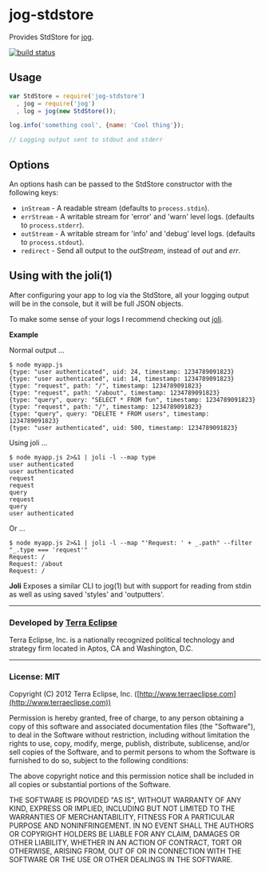 jog-stdstore
============

Provides StdStore for [jog](https://github.com/visionmedia/jog).

[![build status](https://secure.travis-ci.org/cpsubrian/node-jog-stdstore.png)](http://travis-ci.org/cpsubrian/node-jog-stdstore)

Usage
-----

```js
var StdStore = require('jog-stdstore')
  , jog = require('jog')
  , log = jog(new StdStore());

log.info('something cool', {name: 'Cool thing'});

// Logging output sent to stdout and stderr
```

Options
-------

An options hash can be passed to the StdStore constructor with the following
keys:

- `inStream` - A readable stream (defaults to `process.stdin`).
- `errStream` - A writable stream for 'error' and 'warn' level logs. (defaults
                to `process.stderr`).
- `outStream` - A writable stream for 'info' and 'debug' level logs. (defaults
                to `process.stdout`).
- `redirect` - Send all output to the *outStream*, instead of *out* and *err*.

Using with the joli(1)
----------------------

After configuring your app to log via the StdStore, all your logging output
will be in the console, but it will be full JSON objects.

To make some sense of your logs I recommend checking out [joli](https://github.com/cpsubrian/node-joli).

**Example**

Normal output ...

```
$ node myapp.js
{type: "user authenticated", uid: 24, timestamp: 1234789091823}
{type: "user authenticated", uid: 14, timestamp: 1234789091823}
{type: "request", path: "/", timestamp: 1234789091823}
{type: "request", path: "/about", timestamp: 1234789091823}
{type: "query", query: "SELECT * FROM fun", timestamp: 1234789091823}
{type: "request", path: "/", timestamp: 1234789091823}
{type: "query", query: "DELETE * FROM users", timestamp: 1234789091823}
{type: "user authenticated", uid: 500, timestamp: 1234789091823}
```

Using joli ...

```
$ node myapp.js 2>&1 | joli -l --map type
user authenticated
user authenticated
request
request
query
request
query
user authenticated
```

Or ...

```
$ node myapp.js 2>&1 | joli -l --map "'Request: ' + _.path" --filter "_.type === 'request'"
Request: /
Request: /about
Request: /
```

**Joli** Exposes a similar CLI to jog(1) but with support for reading from
stdin as well as using saved 'styles' and 'outputters'.

- - -

### Developed by [Terra Eclipse](http://www.terraeclipse.com)
Terra Eclipse, Inc. is a nationally recognized political technology and
strategy firm located in Aptos, CA and Washington, D.C.

- - -

### License: MIT
Copyright (C) 2012 Terra Eclipse, Inc. ([http://www.terraeclipse.com](http://www.terraeclipse.com))

Permission is hereby granted, free of charge, to any person obtaining a copy
of this software and associated documentation files (the &quot;Software&quot;), to deal
in the Software without restriction, including without limitation the rights
to use, copy, modify, merge, publish, distribute, sublicense, and/or sell
copies of the Software, and to permit persons to whom the Software is furnished
to do so, subject to the following conditions:

The above copyright notice and this permission notice shall be included in
all copies or substantial portions of the Software.

THE SOFTWARE IS PROVIDED &quot;AS IS&quot;, WITHOUT WARRANTY OF ANY KIND, EXPRESS OR
IMPLIED, INCLUDING BUT NOT LIMITED TO THE WARRANTIES OF MERCHANTABILITY,
FITNESS FOR A PARTICULAR PURPOSE AND NONINFRINGEMENT. IN NO EVENT SHALL THE
AUTHORS OR COPYRIGHT HOLDERS BE LIABLE FOR ANY CLAIM, DAMAGES OR OTHER
LIABILITY, WHETHER IN AN ACTION OF CONTRACT, TORT OR OTHERWISE, ARISING FROM,
OUT OF OR IN CONNECTION WITH THE SOFTWARE OR THE USE OR OTHER DEALINGS IN THE
SOFTWARE.
